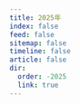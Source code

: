 ```yaml
---
title: 2025年
index: false
feed: false
sitemap: false
timeline: false
article: false
dir:
  order: -2025
  link: true
---
```


<div class="catalog-display-container">
  <Catalog base='/articles/research/2025/' />
</div>